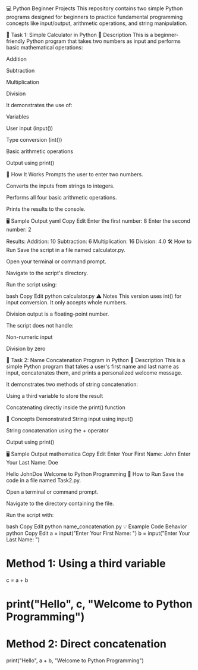💻 Python Beginner Projects
This repository contains two simple Python programs designed for beginners to practice fundamental programming concepts like input/output, arithmetic operations, and string manipulation.

🧮 Task 1: Simple Calculator in Python
📌 Description
This is a beginner-friendly Python program that takes two numbers as input and performs basic mathematical operations:

Addition

Subtraction

Multiplication

Division

It demonstrates the use of:

Variables

User input (input())

Type conversion (int())

Basic arithmetic operations

Output using print()

🚀 How It Works
Prompts the user to enter two numbers.

Converts the inputs from strings to integers.

Performs all four basic arithmetic operations.

Prints the results to the console.

🖥️ Sample Output
yaml
Copy
Edit
Enter the first number: 8
Enter the second number: 2

Results:
Addition: 10
Subtraction: 6
Multiplication: 16
Division: 4.0
🛠️ How to Run
Save the script in a file named calculator.py.

Open your terminal or command prompt.

Navigate to the script's directory.

Run the script using:

bash
Copy
Edit
python calculator.py
⚠️ Notes
This version uses int() for input conversion. It only accepts whole numbers.

Division output is a floating-point number.

The script does not handle:

Non-numeric input

Division by zero

👋 Task 2: Name Concatenation Program in Python
📌 Description
This is a simple Python program that takes a user's first name and last name as input, concatenates them, and prints a personalized welcome message.

It demonstrates two methods of string concatenation:

Using a third variable to store the result

Concatenating directly inside the print() function

🧠 Concepts Demonstrated
String input using input()

String concatenation using the + operator

Output using print()

🖥️ Sample Output
mathematica
Copy
Edit
Enter Your First Name: John
Enter Your Last Name: Doe

Hello JohnDoe Welcome to Python Programming
🚀 How to Run
Save the code in a file named Task2.py.

Open a terminal or command prompt.

Navigate to the directory containing the file.

Run the script with:

bash
Copy
Edit
python name_concatenation.py
💡 Example Code Behavior
python
Copy
Edit
a = input("Enter Your First Name: ")
b = input("Enter Your Last Name: ")

# Method 1: Using a third variable
c = a + b
# print("Hello", c, "Welcome to Python Programming")

# Method 2: Direct concatenation
print("Hello", a + b, "Welcome to Python Programming")
